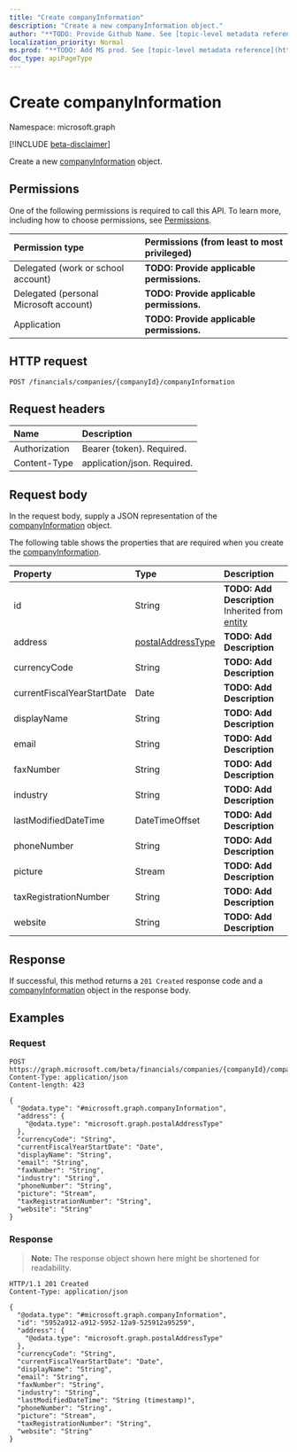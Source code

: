 ```yaml
---
title: "Create companyInformation"
description: "Create a new companyInformation object."
author: "**TODO: Provide Github Name. See [topic-level metadata reference](https://msgo.azurewebsites.net/add/document/guidelines/metadata.html#topic-level-metadata)**"
localization_priority: Normal
ms.prod: "**TODO: Add MS prod. See [topic-level metadata reference](https://msgo.azurewebsites.net/add/document/guidelines/metadata.html#topic-level-metadata)**"
doc_type: apiPageType
---
```


# Create companyInformation
Namespace: microsoft.graph

[!INCLUDE [beta-disclaimer](../../includes/beta-disclaimer.md)]

Create a new [companyInformation](../resources/companyinformation.md) object.

## Permissions
One of the following permissions is required to call this API. To learn more, including how to choose permissions, see [Permissions](/graph/permissions-reference).

|Permission type|Permissions (from least to most privileged)|
|:---|:---|
|Delegated (work or school account)|**TODO: Provide applicable permissions.**|
|Delegated (personal Microsoft account)|**TODO: Provide applicable permissions.**|
|Application|**TODO: Provide applicable permissions.**|

## HTTP request

<!-- {
  "blockType": "ignored"
}
-->
``` http
POST /financials/companies/{companyId}/companyInformation
```

## Request headers
|Name|Description|
|:---|:---|
|Authorization|Bearer {token}. Required.|
|Content-Type|application/json. Required.|

## Request body
In the request body, supply a JSON representation of the [companyInformation](../resources/companyinformation.md) object.

The following table shows the properties that are required when you create the [companyInformation](../resources/companyinformation.md).

|Property|Type|Description|
|:---|:---|:---|
|id|String|**TODO: Add Description** Inherited from [entity](../resources/entity.md)|
|address|[postalAddressType](../resources/postaladdresstype.md)|**TODO: Add Description**|
|currencyCode|String|**TODO: Add Description**|
|currentFiscalYearStartDate|Date|**TODO: Add Description**|
|displayName|String|**TODO: Add Description**|
|email|String|**TODO: Add Description**|
|faxNumber|String|**TODO: Add Description**|
|industry|String|**TODO: Add Description**|
|lastModifiedDateTime|DateTimeOffset|**TODO: Add Description**|
|phoneNumber|String|**TODO: Add Description**|
|picture|Stream|**TODO: Add Description**|
|taxRegistrationNumber|String|**TODO: Add Description**|
|website|String|**TODO: Add Description**|



## Response

If successful, this method returns a `201 Created` response code and a [companyInformation](../resources/companyinformation.md) object in the response body.

## Examples

### Request
<!-- {
  "blockType": "request",
  "name": "create_companyinformation_from_"
}
-->
``` http
POST https://graph.microsoft.com/beta/financials/companies/{companyId}/companyInformation
Content-Type: application/json
Content-length: 423

{
  "@odata.type": "#microsoft.graph.companyInformation",
  "address": {
    "@odata.type": "microsoft.graph.postalAddressType"
  },
  "currencyCode": "String",
  "currentFiscalYearStartDate": "Date",
  "displayName": "String",
  "email": "String",
  "faxNumber": "String",
  "industry": "String",
  "phoneNumber": "String",
  "picture": "Stream",
  "taxRegistrationNumber": "String",
  "website": "String"
}
```


### Response
>**Note:** The response object shown here might be shortened for readability.
<!-- {
  "blockType": "response",
  "truncated": true,
  "@odata.type": "microsoft.graph.companyInformation"
}
-->
``` http
HTTP/1.1 201 Created
Content-Type: application/json

{
  "@odata.type": "#microsoft.graph.companyInformation",
  "id": "5952a912-a912-5952-12a9-525912a95259",
  "address": {
    "@odata.type": "microsoft.graph.postalAddressType"
  },
  "currencyCode": "String",
  "currentFiscalYearStartDate": "Date",
  "displayName": "String",
  "email": "String",
  "faxNumber": "String",
  "industry": "String",
  "lastModifiedDateTime": "String (timestamp)",
  "phoneNumber": "String",
  "picture": "Stream",
  "taxRegistrationNumber": "String",
  "website": "String"
}
```

